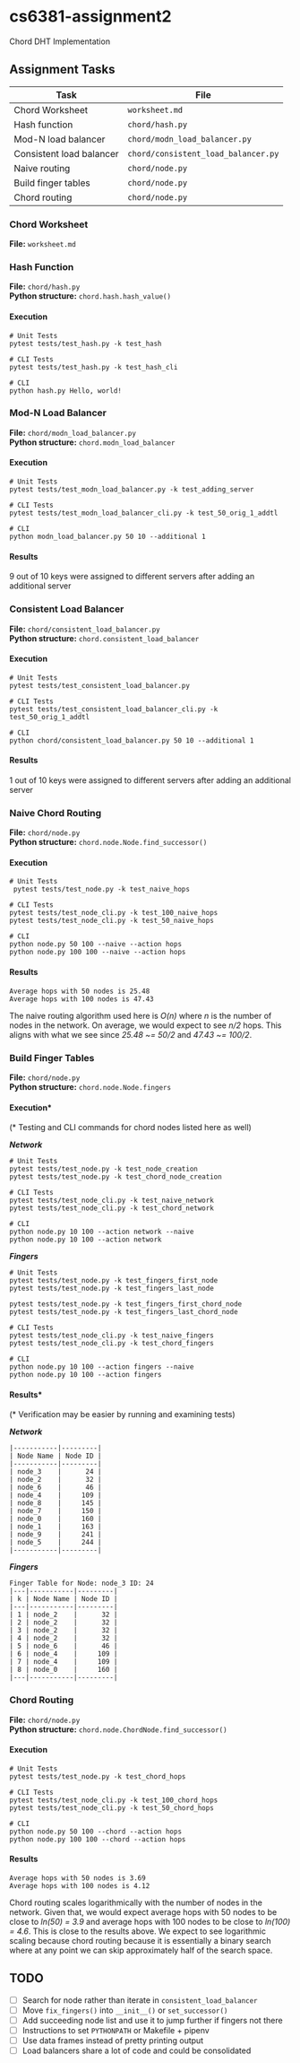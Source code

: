 # cs6381-assignment2

Chord DHT Implementation

## Assignment Tasks

| Task | File |
|------|------|
| Chord Worksheet | `worksheet.md` |
| Hash function | `chord/hash.py` |
| Mod-N load balancer | `chord/modn_load_balancer.py` |
| Consistent load balancer | `chord/consistent_load_balancer.py` |
| Naive routing | `chord/node.py` |
| Build finger tables | `chord/node.py` |
| Chord routing | `chord/node.py` |

### Chord Worksheet

**File:** `worksheet.md`

### Hash Function

**File:** `chord/hash.py` <br>
**Python structure:** `chord.hash.hash_value()` <br>

#### Execution

```
# Unit Tests
pytest tests/test_hash.py -k test_hash

# CLI Tests
pytest tests/test_hash.py -k test_hash_cli

# CLI
python hash.py Hello, world!
```

### Mod-N Load Balancer

**File:** `chord/modn_load_balancer.py` <br>
**Python structure:** `chord.modn_load_balancer` <br>

#### Execution

```
# Unit Tests
pytest tests/test_modn_load_balancer.py -k test_adding_server

# CLI Tests
pytest tests/test_modn_load_balancer_cli.py -k test_50_orig_1_addtl 

# CLI
python modn_load_balancer.py 50 10 --additional 1
```

#### Results

9 out of 10 keys were assigned to different servers after adding an additional server

### Consistent Load Balancer

**File:** `chord/consistent_load_balancer.py` <br>
**Python structure:** `chord.consistent_load_balancer` <br>

#### Execution

```
# Unit Tests
pytest tests/test_consistent_load_balancer.py

# CLI Tests
pytest tests/test_consistent_load_balancer_cli.py -k test_50_orig_1_addtl

# CLI
python chord/consistent_load_balancer.py 50 10 --additional 1
```

#### Results

1 out of 10 keys were assigned to different servers after adding an additional server

### Naive Chord Routing

**File:** `chord/node.py` <br>
**Python structure:** `chord.node.Node.find_successor()` <br>

#### Execution

```
# Unit Tests
 pytest tests/test_node.py -k test_naive_hops
 
# CLI Tests
pytest tests/test_node_cli.py -k test_100_naive_hops
pytest tests/test_node_cli.py -k test_50_naive_hops

# CLI
python node.py 50 100 --naive --action hops
python node.py 100 100 --naive --action hops
```

#### Results

```
Average hops with 50 nodes is 25.48
Average hops with 100 nodes is 47.43
```

The naive routing algorithm used here is _O(n)_ where _n_ is the number of nodes in the network. On average, we would expect to see _n/2_ hops. This aligns with what we see since _25.48 ~= 50/2_ and _47.43 ~= 100/2_.

### Build Finger Tables

**File:** `chord/node.py` <br>
**Python structure:** `chord.node.Node.fingers` <br>

#### Execution*

(* Testing and CLI commands for chord nodes listed here as well)

_**Network**_

```
# Unit Tests
pytest tests/test_node.py -k test_node_creation
pytest tests/test_node.py -k test_chord_node_creation

# CLI Tests
pytest tests/test_node_cli.py -k test_naive_network
pytest tests/test_node_cli.py -k test_chord_network

# CLI
python node.py 10 100 --action network --naive
python node.py 10 100 --action network 
```

_**Fingers**_

```
# Unit Tests
pytest tests/test_node.py -k test_fingers_first_node 
pytest tests/test_node.py -k test_fingers_last_node

pytest tests/test_node.py -k test_fingers_first_chord_node
pytest tests/test_node.py -k test_fingers_last_chord_node

# CLI Tests
pytest tests/test_node_cli.py -k test_naive_fingers
pytest tests/test_node_cli.py -k test_chord_fingers
 
# CLI
python node.py 10 100 --action fingers --naive
python node.py 10 100 --action fingers
```

#### Results\*
(* Verification may be easier by running and examining tests)

_**Network**_

```
|-----------|---------|
| Node Name | Node ID | 
|-----------|---------|
| node_3    |      24 |
| node_2    |      32 |
| node_6    |      46 |
| node_4    |     109 |
| node_8    |     145 |
| node_7    |     150 |
| node_0    |     160 |
| node_1    |     163 |
| node_9    |     241 |
| node_5    |     244 |
|-----------|---------|
```

_**Fingers**_

```
Finger Table for Node: node_3 ID: 24
|---|-----------|---------|
| k | Node Name | Node ID |
|---|-----------|---------|
| 1 | node_2    |      32 |
| 2 | node_2    |      32 |
| 3 | node_2    |      32 |
| 4 | node_2    |      32 |
| 5 | node_6    |      46 |
| 6 | node_4    |     109 |
| 7 | node_4    |     109 |
| 8 | node_0    |     160 |
|---|-----------|---------|
```

### Chord Routing

**File:** `chord/node.py` <br>
**Python structure:** `chord.node.ChordNode.find_successor()` <br>

#### Execution

```
# Unit Tests
pytest tests/test_node.py -k test_chord_hops

# CLI Tests
pytest tests/test_node_cli.py -k test_100_chord_hops
pytest tests/test_node_cli.py -k test_50_chord_hops

# CLI
python node.py 50 100 --chord --action hops
python node.py 100 100 --chord --action hops
```

#### Results

```
Average hops with 50 nodes is 3.69
Average hops with 100 nodes is 4.12
```

Chord routing scales logarithmically with the number of nodes in the network. Given that, we would expect average hops with 50 nodes to be close to _ln(50) = 3.9_ and average hops with 100 nodes to be close to _ln(100) = 4.6_. This is close to the results above. We expect to see logarithmic scaling because chord routing because it is essentially a binary search where at any point we can skip approximately half of the search space.

## TODO
- [ ] Search for node rather than iterate in `consistent_load_balancer`
- [ ] Move `fix_fingers()` into `__init__()` or `set_successor()`
- [ ] Add succeeding node list and use it to jump further if fingers not there
- [ ] Instructions to set `PYTHONPATH` or Makefile + pipenv
- [ ] Use data frames instead of pretty printing output
- [ ] Load balancers share a lot of code and could be consolidated
